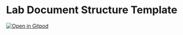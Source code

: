 # Lab Document Structure Template



[![Open in Gitpod](https://gitpod.io/button/open-in-gitpod.svg)](https://gitpod.io/#https://github.com/nishanthkumarpathi/lab-doc-structure-template)
